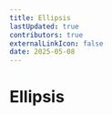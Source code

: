```yaml
---
title: Ellipsis
lastUpdated: true
contributors: true
externalLinkIcon: false
date: 2025-05-08
---
```

# Ellipsis